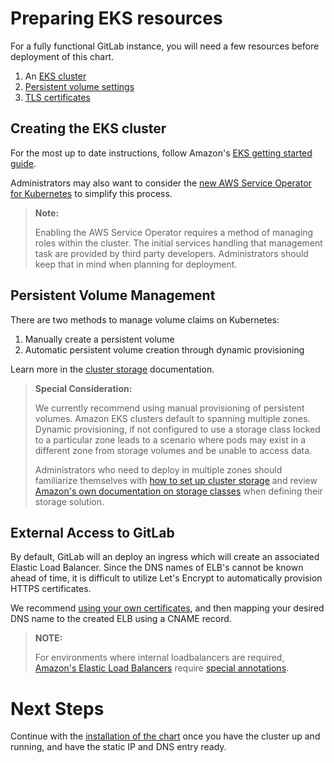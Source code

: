 # Preparing EKS resources

For a fully functional GitLab instance, you will need a few resources before deployment of this chart.

1. An [EKS cluster](#creating-the-EKS-cluster)
1. [Persistent volume settings](#persistent-volume-management)
1. [TLS certificates](#external-access-to-gitlab)

## Creating the EKS cluster

For the most up to date instructions, follow Amazon's [EKS getting started guide](https://docs.aws.amazon.com/eks/latest/userguide/getting-started.html).

Administrators may also want to consider the [new AWS Service Operator for Kubernetes](https://aws.amazon.com/blogs/opensource/aws-service-operator-kubernetes-available/)
to simplify this process.

> **Note:**
>
> Enabling the AWS Service Operator requires a method of managing roles within the cluster. The initial
> services handling that management task are provided by third party developers. Administrators should
> keep that in mind when planning for deployment.

## Persistent Volume Management

There are two methods to manage volume claims on Kubernetes:
1. Manually create a persistent volume
1. Automatic persistent volume creation through dynamic provisioning

Learn more in the  [cluster storage](../installation/storage.md) documentation.

> **Special Consideration:**
>
> We currently recommend using manual provisioning of persistent volumes. Amazon EKS
> clusters default to spanning multiple zones. Dynamic provisioning, if not configured
> to use a storage class locked to a particular zone leads to a scenario where pods may
> exist in a different zone from storage volumes and be unable to access data.
>
> Administrators who need to deploy in multiple zones should familiarize themselves
> with [how to set up cluster storage](../installation/storage.md) and review
> [Amazon's own documentation on storage classes](https://docs.aws.amazon.com/eks/latest/userguide/storage-classes.html)
> when defining their storage solution.

## External Access to GitLab

By default, GitLab will an deploy an ingress which will create an associated Elastic Load Balancer. Since the DNS names of ELB's cannot be known ahead of time, it is difficult to utilize Let's Encrypt to automatically provision HTTPS certificates. 

We recommend [using your own certificates](../installation/tls.md#option-2-use-your-own-wildcard-certificate), and then mapping your desired DNS name to the created ELB using a CNAME record.

> **NOTE:**
>
> For environments where internal loadbalancers are required,
> [Amazon's Elastic Load Balancers](https://docs.aws.amazon.com/eks/latest/userguide/load-balancing.html)
> require [special annotations](../../examples/eks_loadbalancer_annotations.yml).
> 

# Next Steps

Continue with the [installation of the chart](../installation/index.md) once you have the cluster up and running, and have the static IP and DNS entry ready.

